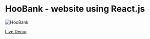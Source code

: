 # HooBank - website using React.js

![HooBank](https://i.ibb.co/BK1Hn0x/Screenshot-2022-08-08-at-4-05-48-PM.png)

[Live Demo](https://6639e1aade3491b258d87e84--helpful-blini-15f9db.netlify.app/)
